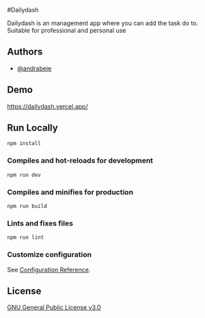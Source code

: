 #Dailydash 

Dailydash is an management app where you can add the task do to. Suitable for professional and personal use

## Authors

- [@andrabeje](https://www.github.com/Andra10)


## Demo
https://dailydash.vercel.app/


## Run Locally 
```
npm install
```

### Compiles and hot-reloads for development
```
npm run dev
```

### Compiles and minifies for production
```
npm run build
```

### Lints and fixes files
```
npm run lint
```

### Customize configuration
See [Configuration Reference](https://cli.vuejs.org/config/).

## License

[GNU General Public License v3.0](https://choosealicense.com/licenses/gnu/)

